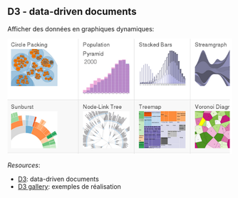 ## D3 - data-driven documents

Afficher des données en graphiques dynamiques:

![Exemples D3](resources/steps/d3/d3.png "Exemples de réalisations avec D3")

*Resources*: 

* [D3](http://d3js.org/): data-driven documents
* [D3 gallery](https://github.com/mbostock/d3/wiki/Gallery): exemples de réalisation